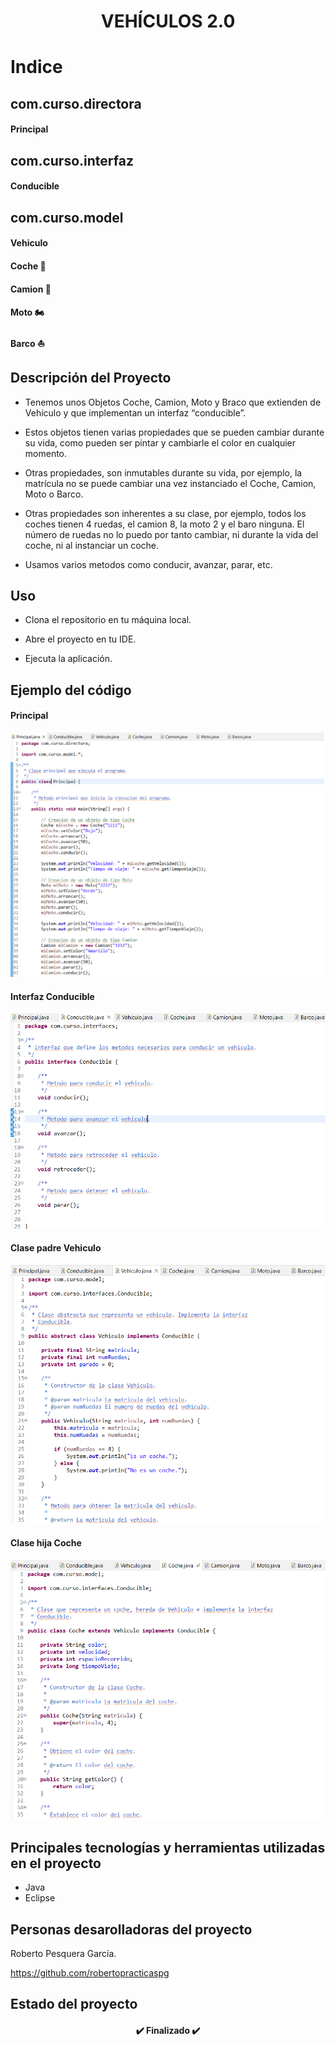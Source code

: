 <h1 align="center">VEHÍCULOS 2.0</h1>

# Indice


## com.curso.directora
#### Principal

## com.curso.interfaz
#### Conducible 

## com.curso.model
#### Vehiculo 
#### Coche 🚙
#### Camion 🚚
#### Moto 🏍️
#### Barco ⛵



## Descripción del Proyecto
- Tenemos unos Objetos Coche, Camion, Moto y Braco que extienden de Vehículo y que implementan un interfaz “conducible”.

- Estos objetos tienen varias propiedades que se pueden cambiar durante su vida, como pueden ser  pintar y cambiarle el color en cualquier momento.
 
- Otras propiedades, son inmutables durante su vida, por ejemplo, la matrícula no se puede cambiar una vez instanciado el Coche, Camion, Moto o Barco.

- Otras propiedades son inherentes a su clase, por ejemplo, todos los coches tienen 4 ruedas, el camion 8, la moto 2 y el baro ninguna. El número de ruedas no lo puedo por tanto cambiar, ni durante la vida del coche, ni al instanciar un coche.

- Usamos varios metodos como conducir, avanzar, parar, etc.



## Uso
  
- Clona el repositorio en tu máquina local.

- Abre el proyecto en tu IDE.

- Ejecuta la aplicación.



## Ejemplo del código

#### Principal

![Ejemplo del main](https://github.com/robertopracticaspg/Ejerciciomejora/blob/main/Sin%20t%C3%ADtulo.png)

#### Interfaz Conducible

![Ejemplo del interfaz](https://github.com/robertopracticaspg/Ejerciciomejora/blob/main/conducible.png)

#### Clase padre Vehiculo

![Ejemplo del vehiculo](https://github.com/robertopracticaspg/Ejerciciomejora/blob/main/vehiculo.png)


#### Clase hija Coche

![Ejemplo del coche](https://github.com/robertopracticaspg/Ejerciciomejora/blob/main/coche.png)

## Principales tecnologías y herramientas utilizadas en el proyecto

- Java
- Eclipse



## Personas desarolladoras del proyecto

Roberto Pesquera García.

https://github.com/robertopracticaspg

  
  
  ## Estado del proyecto

<h4 align="center">
✔️ Finalizado ✔️
</h4>
</h4>
